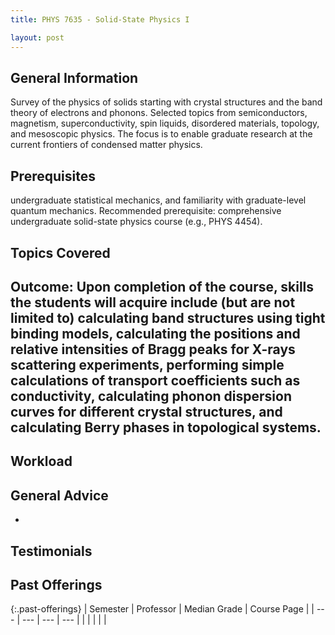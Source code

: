 ```yaml
---
title: PHYS 7635 - Solid-State Physics I

layout: post
---
```


<link rel="stylesheet" href="/main.css">

## General Information

Survey of the physics of solids starting with crystal structures and the band theory of electrons and phonons. Selected topics from semiconductors, magnetism, superconductivity, spin liquids, disordered materials, topology, and mesoscopic physics. The focus is to enable graduate research at the current frontiers of condensed matter physics.


## Prerequisites

undergraduate statistical mechanics, and familiarity with graduate-level quantum mechanics. Recommended prerequisite: comprehensive undergraduate solid-state physics course (e.g., PHYS 4454).
## Topics Covered
Outcome: Upon completion of the course, skills the students will acquire include (but are not limited to) calculating band structures using tight binding models, calculating the positions and relative intensities of Bragg peaks for X-rays scattering experiments, performing simple calculations of transport coefficients such as conductivity, calculating phonon dispersion curves for different crystal structures, and calculating Berry phases in topological systems.
  - 

## Workload



## General Advice

  - 

## Testimonials



## Past Offerings

{:.past-offerings}
| Semester | Professor | Median Grade | Course Page |
| --- | --- | --- | --- |
|  |  |  |  |
